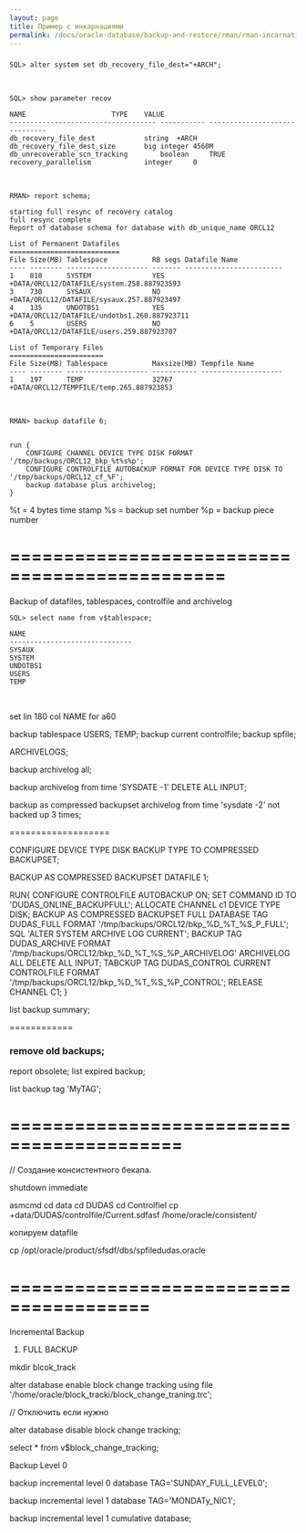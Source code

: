 ```yaml
---
layout: page
title: Пример с инкарнациями
permalink: /docs/oracle-database/backup-and-restore/rman/rman-incarnations-sample/1/
---
```



###



    SQL> alter system set db_recovery_file_dest="+ARCH";

<br/>

    SQL> show parameter recov

    NAME				     TYPE	 VALUE
    ------------------------------------ ----------- ------------------------------
    db_recovery_file_dest		     string	 +ARCH
    db_recovery_file_dest_size	     big integer 4560M
    db_unrecoverable_scn_tracking	     boolean	 TRUE
    recovery_parallelism		     integer	 0

<br/>

    RMAN> report schema;

    starting full resync of recovery catalog
    full resync complete
    Report of database schema for database with db_unique_name ORCL12

    List of Permanent Datafiles
    ===========================
    File Size(MB) Tablespace           RB segs Datafile Name
    ---- -------- -------------------- ------- ------------------------
    1    810      SYSTEM               YES     +DATA/ORCL12/DATAFILE/system.258.887923593
    3    730      SYSAUX               NO      +DATA/ORCL12/DATAFILE/sysaux.257.887923497
    4    135      UNDOTBS1             YES     +DATA/ORCL12/DATAFILE/undotbs1.260.887923711
    6    5        USERS                NO      +DATA/ORCL12/DATAFILE/users.259.887923707

    List of Temporary Files
    =======================
    File Size(MB) Tablespace           Maxsize(MB) Tempfile Name
    ---- -------- -------------------- ----------- --------------------
    1    197      TEMP                 32767       +DATA/ORCL12/TEMPFILE/temp.265.887923853


<br/>

    RMAN> backup datafile 6;


    run {
        CONFIGURE CHANNEL DEVICE TYPE DISK FORMAT '/tmp/backups/ORCL12_bkp_%t%s%p';
        CONFIGURE CONTROLFILE AUTOBACKUP FORMAT FOR DEVICE TYPE DISK TO  '/tmp/backups/ORCL12_cf_%F';
        backup database plus archivelog;
    }


%t = 4 bytes time stamp
%s = backup set number
%p = backup piece number


==============================================
==============================================

Backup of datafiles, tablespaces, controlfile and archivelog


    SQL> select name from v$tablespace;

    NAME
    ------------------------------
    SYSAUX
    SYSTEM
    UNDOTBS1
    USERS
    TEMP


<br/>

set lin 180
col NAME for a60


backup tablespace USERS, TEMP;
backup current controlfile;
backup spfile;


ARCHIVELOGS;

backup archivelog all;


backup archivelog from time 'SYSDATE -1' DELETE ALL INPUT;



backup as compressed backupset archivelog from time 'sysdate -2' not backed up 3 times;


===================

CONFIGURE DEVICE TYPE DISK BACKUP TYPE TO COMPRESSED BACKUPSET;


BACKUP AS COMPRESSED BACKUPSET DATAFILE 1;



RUN{
    CONFIGURE CONTROLFILE AUTOBACKUP ON;
    SET COMMAND ID TO 'DUDAS_ONLINE_BACKUPFULL';
    ALLOCATE CHANNEL c1 DEVICE TYPE DISK;
    BACKUP AS COMPRESSED BACKUPSET FULL DATABASE TAG DUDAS_FULL FORMAT '/tmp/backups/ORCL12/bkp_%D_%T_%S_P_FULL';
    SQL 'ALTER SYSTEM ARCHIVE LOG CURRENT';
    BACKUP TAG DUDAS_ARCHIVE FORMAT '/tmp/backups/ORCL12/bkp_%D_%T_%S_%P_ARCHIVELOG' ARCHIVELOG ALL DELETE ALL INPUT;
    TABCKUP TAG DUDAS_CONTROL CURRENT CONTROLFILE FORMAT '/tmp/backups/ORCL12/bkp_%D_%T_%S_%P_CONTROL';
    RELEASE CHANNEL C1;
}


list backup summary;


============

### remove old backups;


report obsolete;
list expired backup;


list backup tag 'MyTAG';













==========================================
==============================================

// Создание консистентного бекапа.

shutdown immediate


asmcmd
cd data cd DUDAS
cd Controlfiel
cp +data/DUDAS/controlfile/Current.sdfasf /home/oracle/consistent/

копируем datafile

cp /opt/oracle/product/sfsdf/dbs/spfiledudas.oracle

=======================================
=======================================


Incremental Backup




1) FULL BACKUP

mkdir blcok_track




alter database enable block change tracking using file '/home/oracle/block_tracki/block_change_traning.trc';


// Отключить  если нужно

alter database disable block change tracking;


select * from v$block_change_tracking;



Backup Level 0

backup incremental level 0 database TAG='SUNDAY_FULL_LEVEL0';


backup incremental level 1 database TAG='MONDATy_NIC1';

backup incremental level 1 cumulative database;
